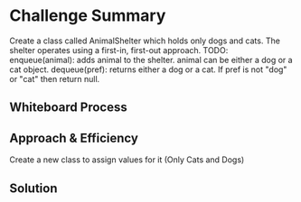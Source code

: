 # Challenge Summary
<!-- Description of the challenge -->
Create a class called AnimalShelter which holds only dogs and cats. The shelter operates using a first-in, first-out approach.
TODO:
enqueue(animal): adds animal to the shelter. animal can be either a dog or a cat object.
dequeue(pref): returns either a dog or a cat. If pref is not "dog" or "cat" then return null.
## Whiteboard Process
<!-- Embedded whiteboard image -->

## Approach & Efficiency
<!-- What approach did you take? Why? What is the Big O space/time for this approach? -->
Create a new class to assign values for it (Only Cats and Dogs)
## Solution
<!-- Show how to run your code, and examples of it in action -->